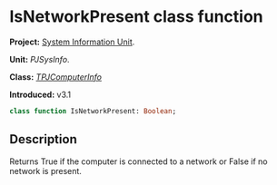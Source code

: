 # IsNetworkPresent class function #

**Project:** [System Information Unit](../API.md).

**Unit:** _PJSysInfo_.

**Class:** _[TPJComputerInfo](./TPJComputerInfo.md)_

**Introduced:** v3.1

```pascal
class function IsNetworkPresent: Boolean;
```

## Description ##

Returns True if the computer is connected to a network or False if no network is present.